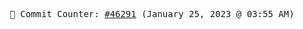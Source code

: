 <p align="center">
    <samp>
        📮 Commit Counter: <a href="https://github.com/Javascript-void0/Javascript-void0/commits/main">#46291</a> (January 25, 2023 @ 03:55 AM)
    </samp>
</p>